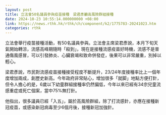 ```yaml
---
layout: post
title: 立法會50名議員參與疫苗接種　梁君彥籲高風險群組接種
date: 2024-10-23 10:55:14.000000000 +08:00
link: https://news.rthk.hk/rthk/ch/component/k2/1775783-20241023.htm
categories: rthk
---
```


立法會舉行疫苗接種活動，有50名議員參與。立法會主席梁君彥說，本月下旬天氣開始轉涼，流感高峰期隨時「殺到」，現在是接種流感疫苗好時機，流感不是普通傷風感冒，可以引發肺炎、心臟衰竭和致命併發症，後果可以非常嚴重，別掉以輕心。

梁君彥說，市民對流感疫苗接種接受程度不斷提升，23/24年度接種率比上一個年度增加兩成，創歷史新高。今年政府非常貼心，增加很多「就脚」地點方便打針，但令人擔心的是，6歲以下幼童群組接種率仍然偏低，今年以來已經有34宗兒童流感重症或死亡個案，當中75%無打針。

他指出，很多議員已經「入五」，屬於高風險群組，除了打流感針，亦應在接種新冠疫苗，或感染新冠病毒至少6個月後，接種新冠加強針。
